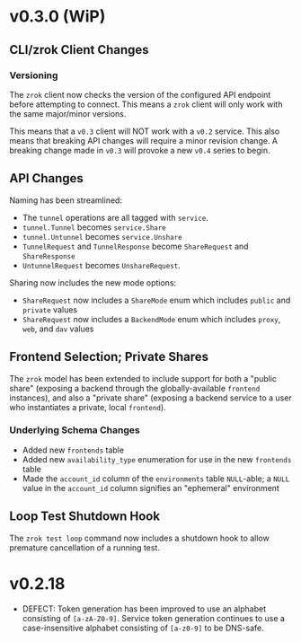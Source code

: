 # v0.3.0 (WiP)

## CLI/zrok Client Changes

### Versioning 

The `zrok` client now checks the version of the configured API endpoint before attempting to connect. This means a `zrok` client will only work with the same major/minor versions.

This means that a `v0.3` client will NOT work with a `v0.2` service. This also means that breaking API changes will require a minor revision change. A breaking change made in `v0.3` will provoke a new `v0.4` series to begin.

## API Changes

Naming has been streamlined:

* The `tunnel` operations are all tagged with `service`.
* `tunnel.Tunnel` becomes `service.Share`
* `tunnel.Untunnel` becomes `service.Unshare`
* `TunnelRequest` and `TunnelResponse` become `ShareRequest` and `ShareResponse` 
* `UntunnelRequest` becomes `UnshareRequest`.

Sharing now includes the new mode options:

* `ShareRequest` now includes a `ShareMode` enum which includes `public` and `private` values
* `ShareRequest` now includes a `BackendMode` enum which includes `proxy`, `web`, and `dav` values

## Frontend Selection; Private Shares

The `zrok` model has been extended to include support for both a "public share" (exposing a backend through the globally-available `frontend` instances), and also a "private share" (exposing a backend service to a user who instantiates a private, local `frontend`).

### Underlying Schema Changes

* Added new `frontends` table
* Added new `availability_type` enumeration for use in the new `frontends` table
* Made the `account_id` column of the `environments` table `NULL`-able; a `NULL` value in the `account_id` column signifies an "ephemeral" environment

## Loop Test Shutdown Hook

The `zrok test loop` command now includes a shutdown hook to allow premature cancellation of a running test.

# v0.2.18

* DEFECT: Token generation has been improved to use an alphabet consisting of `[a-zA-Z0-9]`. Service token generation continues to use a case-insensitive alphabet consisting of `[a-z0-9]` to be DNS-safe.

